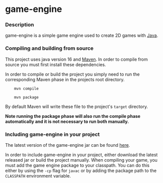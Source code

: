 # game-engine
### Description
game-engine is a simple game engine used to create 2D games with [Java](https://www.oracle.com/java/technologies/javase-downloads.html).
 
### Compiling and building from source
This project uses java version 16 and [Maven](https://maven.apache.org/).
In order to compile from source you must first install these dependencies. 

In order to compile or build the project you simply need to run the corresponding Maven phase in the projects root
directory.

```console
    mvn compile
```

```console
    mvn package
```

By default Maven will write these file to the project's `target` directory.

**Note running the package phase will also run the compile phase automatically and it is not necessary to run both
manually.**

### Including game-engine in your project

The latest version of the game-engine jar can be found [here](https://github.com/redwheelergames/game-engine/releases).

In order to include game-engine in your project, either download the latest released jar or build the project manually.
When compiling your game, you must add the game engine package to your classpath. You can do this either by using the `-cp` flag for `javac`
or by adding the package path to the `CLASSPATH` environment variable.

